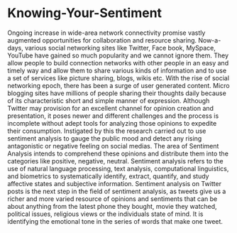 # Knowing-Your-Sentiment

Ongoing increase in wide-area network connectivity promise vastly augmented opportunities for collaboration and resource sharing. Now-a-days, various social networking sites like Twitter, Face book, MySpace, YouTube have gained so much popularity and we cannot ignore them. They allow people to build connection networks with other people in an easy and timely way and allow them to share various kinds of information and to use a set of services like picture sharing, blogs, wikis etc. With the rise of social networking epoch, there has been a surge of user generated content. Micro blogging sites have millions of people sharing their thoughts daily because of its characteristic short and simple manner of expression. Although Twitter may provision for an excellent channel for opinion creation and presentation, it poses newer and different challenges and the process is incomplete without adept tools for analyzing those opinions to expedite their consumption. Instigated by this the research carried out to use sentiment analysis to gauge the public mood and detect any rising antagonistic or negative feeling on social medias. The area of Sentiment Analysis intends to comprehend these opinions and distribute them into the categories like positive, negative, neutral. Sentiment analysis refers to the use of natural language processing, text analysis, computational linguistics, and biometrics to systematically identify, extract, quantify, and study affective states and subjective information. Sentiment analysis on Twitter posts is the next step in the field of sentiment analysis, as tweets give us a richer and more varied resource of opinions and sentiments that can be about anything from the latest phone they bought, movie they watched, political issues, religious views or the individuals state of mind. It is identifying the emotional tone in the series of words that make one tweet.
